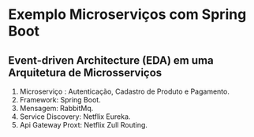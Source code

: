 # Exemplo Microserviços com Spring Boot
## Event-driven Architecture (EDA) em uma Arquitetura de Microsserviços
1. Microserviço : Autenticação, Cadastro de Produto e Pagamento.
2. Framework: Spring Boot.
3. Mensagem: RabbitMq.
4. Service Discovery: Netflix Eureka.
5. Api Gateway Proxt: Netflix Zull Routing.

